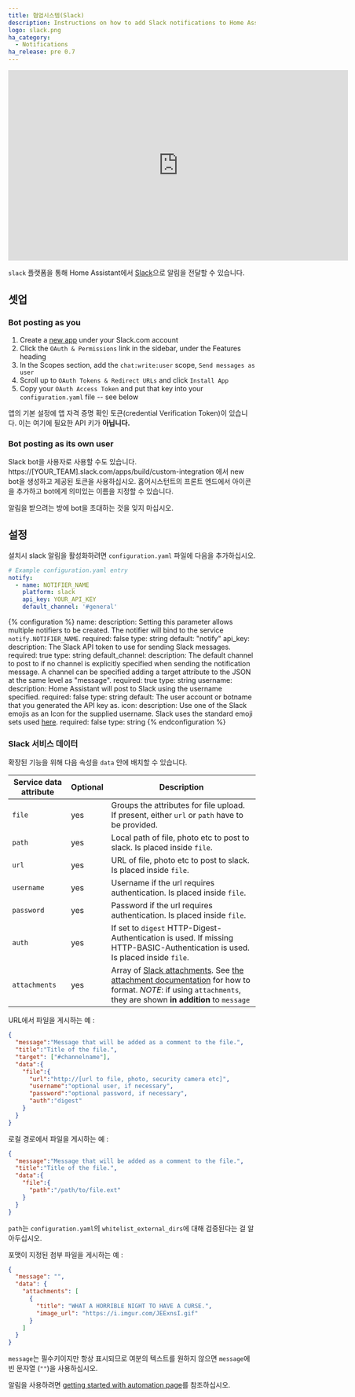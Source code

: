 ```yaml
---
title: 협업시스템(Slack)
description: Instructions on how to add Slack notifications to Home Assistant.
logo: slack.png
ha_category:
  - Notifications
ha_release: pre 0.7
---
```


<iframe width="692" height="388" src="https://www.youtube.com/embed/6c7_TpPUpL0" frameborder="0" allow="accelerometer; autoplay; encrypted-media; gyroscope; picture-in-picture" allowfullscreen></iframe>

`slack` 플랫폼을 통해 Home Assistant에서 [Slack](https://slack.com/)으로 알림을 전달할 수 있습니다.

## 셋업

### Bot posting as you

1. Create a [new app](https://api.slack.com/apps) under your Slack.com account
2. Click the `OAuth & Permissions` link in the sidebar, under the Features heading
2. In the Scopes section, add the `chat:write:user` scope, `Send messages as user`
3. Scroll up to `OAuth Tokens & Redirect URLs` and click `Install App`
4. Copy your `OAuth Access Token` and put that key into your `configuration.yaml` file -- see below

<div class='note'>

앱의 기본 설정에 앱 자격 증명 확인 토큰(credential Verification Token)이 있습니다. 이는 여기에 필요한 API 키가 **아닙니다.**

</div>

### Bot posting as its own user
Slack bot을 사용자로 사용할 수도 있습니다. https://[YOUR_TEAM].slack.com/apps/build/custom-integration 에서 new bot을 생성하고 제공된 토큰을 사용하십시오. 홈어시스턴트의 프론트 엔드에서 아이콘을 추가하고 bot에게 의미있는 이름을 지정할 수 있습니다.

알림을 받으려는 방에 bot을 초대하는 것을 잊지 마십시오.

## 설정

설치시 slack 알림을 활성화하려면 `configuration.yaml` 파일에 다음을 추가하십시오.

```yaml
# Example configuration.yaml entry
notify:
  - name: NOTIFIER_NAME
    platform: slack
    api_key: YOUR_API_KEY
    default_channel: '#general'
```

{% configuration %}
name: 
  description: Setting this parameter allows multiple notifiers to be created. The notifier will bind to the service `notify.NOTIFIER_NAME`.
  required: false
  type: string
  default: "notify"
api_key:
  description: The Slack API token to use for sending Slack messages.
  required: true
  type: string
default_channel:
  description: The default channel to post to if no channel is explicitly specified when sending the notification message.  A channel can be specified adding a target attribute to the JSON at the same level as "message".
  required: true
  type: string
username:
  description: Home Assistant will post to Slack using the username specified.
  required: false
  type: string
  default: The user account or botname that you generated the API key as.
icon:
  description: Use one of the Slack emojis as an Icon for the supplied username.  Slack uses the standard emoji sets used [here](https://www.webpagefx.com/tools/emoji-cheat-sheet/).
  required: false
  type: string
{% endconfiguration %}

### Slack 서비스 데이터

확장된 기능을 위해 다음 속성을 `data` 안에 배치할 수 있습니다.

| Service data attribute | Optional | Description |
| ---------------------- | -------- | ----------- |
| `file`                 |      yes | Groups the attributes for file upload. If present, either `url` or `path` have to be provided.
| `path `                |      yes | Local path of file, photo etc to post to slack. Is placed inside `file`.
| `url`                  |      yes | URL of file, photo etc to post to slack. Is placed inside `file`.
| `username`             |      yes | Username if the url requires authentication. Is placed inside `file`.
| `password`             |      yes | Password if the url requires authentication. Is placed inside `file`.
| `auth`                 |      yes | If set to `digest` HTTP-Digest-Authentication is used. If missing HTTP-BASIC-Authentication is used. Is placed inside `file`.
| `attachments`          |      yes | Array of [Slack attachments](https://api.slack.com/docs/message-attachments). See [the attachment documentation](https://api.slack.com/docs/message-attachments) for how to format. *NOTE*: if using `attachments`, they are shown **in addition** to `message`

URL에서 파일을 게시하는 예 :

```json
{
  "message":"Message that will be added as a comment to the file.",
  "title":"Title of the file.",
  "target": ["#channelname"], 
  "data":{
    "file":{
      "url":"http://[url to file, photo, security camera etc]",
      "username":"optional user, if necessary",
      "password":"optional password, if necessary",
      "auth":"digest"
    }
  }
}
```

로컬 경로에서 파일을 게시하는 예 :

```json
{
  "message":"Message that will be added as a comment to the file.",
  "title":"Title of the file.",
  "data":{
    "file":{
      "path":"/path/to/file.ext"
    }
  }
}
```

`path`는 `configuration.yaml`의 `whitelist_external_dirs`에 대해 검증된다는 걸 알아두십시오.

포맷이 지정된 첨부 파일을 게시하는 예 :

```json
{
  "message": "",
  "data": {
    "attachments": [
      {
        "title": "WHAT A HORRIBLE NIGHT TO HAVE A CURSE.",
        "image_url": "https://i.imgur.com/JEExnsI.gif"
      }
    ]
  }
}
```

`message`는 필수키이지만 항상 표시되므로 여분의 텍스트를 원하지 않으면 `message`에 빈 문자열 (`""`)을 사용하십시오.

알림을 사용하려면 [getting started with automation page](/getting-started/automation/)를 참조하십시오.